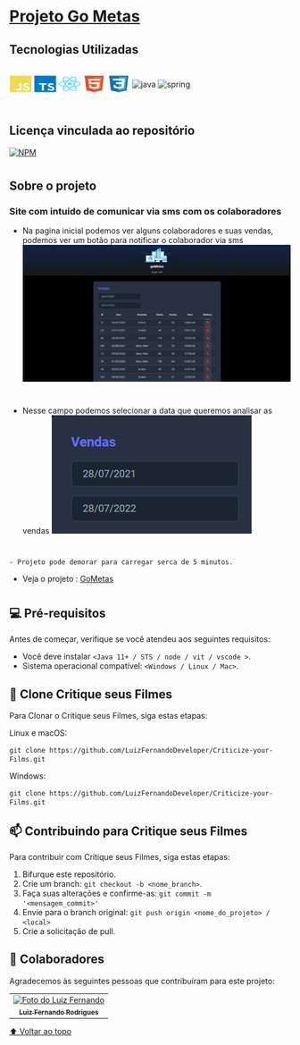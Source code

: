 
# <a href="https://gometas.netlify.app/" target="_blank">Projeto Go Metas</a>

## Tecnologias Utilizadas
<br>
<div style="display: inline_block">
    <img align="center" alt="Js" height="30" width="40" src="https://raw.githubusercontent.com/devicons/devicon/master/icons/javascript/javascript-plain.svg">
    <img align="center" alt="Ts" height="30" width="40" src="https://raw.githubusercontent.com/devicons/devicon/master/icons/typescript/typescript-plain.svg">
    <img align="center" alt="React" height="30" width="40" src="https://raw.githubusercontent.com/devicons/devicon/master/icons/react/react-original.svg">
    <img align="center" alt="HTML" height="30" width="40" src="https://raw.githubusercontent.com/devicons/devicon/master/icons/html5/html5-original.svg">
    <img align="center" alt="CSS" height="30" width="40" src="https://raw.githubusercontent.com/devicons/devicon/master/icons/css3/css3-original.svg">
    <img align="center" alt="java" height="30" width="40" src="https://icongr.am/devicon/java-original.svg?size=148&color=currentColor">
    <img align="center" alt="spring" height="30" width="40" src="https://cdn.jsdelivr.net/gh/devicons/devicon/icons/spring/spring-original.svg">

</div>
<br>

#

## Licença vinculada ao repositório
[![NPM](https://img.shields.io/github/license/LuizFernandoDeveloper/goMetas)](https://github.com/LuizFernandoDeveloper/goMetas/blob/main/LICENSE)

#

## Sobre o projeto 

 ### Site com intuido de comunicar via sms com os colaboradores

  - Na pagina inicial podemos ver alguns colaboradores e suas vendas, podemos ver um botão para notificar o colaborador via sms
    ![img](./imgReadme/index.png) 
    #
  -  Nesse campo podemos selecionar a data que queremos analisar as vendas
     ![img](./imgReadme/data.png)
     #
    - Projeto pode demorar para carregar serca de 5 minutos.

- Veja o projeto : <a href="https://gometas.netlify.app/" target="_blank">GoMetas</a>
#

## 💻 Pré-requisitos

Antes de começar, verifique se você atendeu aos seguintes requisitos:
<!---Estes são apenas requisitos de exemplo. Adicionar, duplicar ou remover conforme necessário--->
* Você deve instalar `<Java 11+ / STS / node / vit / vscode >`.
* Sistema operacional compatível: `<Windows / Linux / Mac>`.


## 🚀 Clone Critique seus Filmes

Para Clonar o Critique seus Filmes, siga estas etapas:

Linux e macOS:
```
git clone https://github.com/LuizFernandoDeveloper/Criticize-your-Films.git
```

Windows:
```
git clone https://github.com/LuizFernandoDeveloper/Criticize-your-Films.git
```



## 📫 Contribuindo para Critique seus Filmes

Para contribuir com Critique seus Filmes, siga estas etapas:

1. Bifurque este repositório.
2. Crie um branch: `git checkout -b <nome_branch>`.
3. Faça suas alterações e confirme-as: `git commit -m '<mensagem_commit>'`
4. Envie para o branch original: `git push origin <nome_do_projeto> / <local>`
5. Crie a solicitação de pull.



## 🤝 Colaboradores

Agradecemos às seguintes pessoas que contribuíram para este projeto:

<table>
  <tr>
    <td align="center">
      <a href="#">
        <img src="https://avatars.githubusercontent.com/u/104641055?s=400&u=3dda62a103bb0c0b0242c1e0677ce259d0b59b15&v=4" width="100px;" alt="Foto do Luiz Fernando"/><br>
        <sub>
          <b>Luiz Fernando Rodrigues</b>
        </sub>
      </a>
    </td>
   
 
</table>




[⬆ Voltar ao topo](https://github.com/LuizFernandoDeveloper/goMetas/tree/main)<br>

